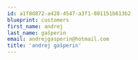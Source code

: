 ```yaml
---
id: a1f8d872-a428-4547-a3f1-801151b613b2
blueprint: customers
first_name: andrej
last_name: gašperin
email: andrejgasperin@hotmail.com
title: 'andrej gašperin'
---
```

